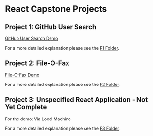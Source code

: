 # React Capstone Projects

## Project 1: GitHub User Search
[GitHub User Search Demo](https://github.com/troveofgems/react/tree/main/p1)

For a more detailed explanation please see the [P1 Folder](https://github.com/troveofgems/react/tree/main/p1).

## Project 2: File-O-Fax
[File-O-Fax Demo](https://github.com/troveofgems/react/tree/main/p1)

For a more detailed explanation please see the [P2 Folder](https://github.com/troveofgems/react/tree/main/p2).

## Project 3: Unspecified React Application - Not Yet Complete
For the demo: Via Local Machine

For a more detailed explanation please see the [P3 Folder](https://github.com/troveofgems/react/tree/main/p3).